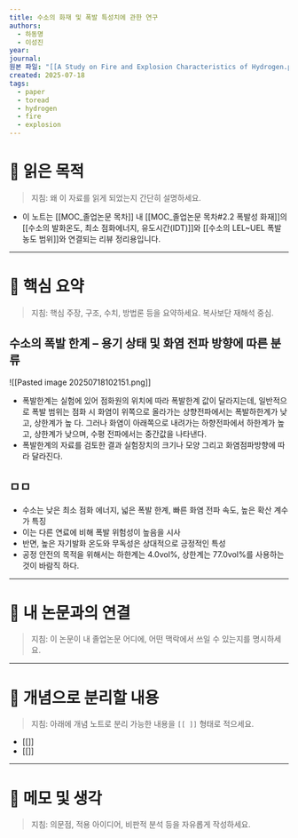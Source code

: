 ```yaml
---
title: 수소의 화재 및 폭발 특성치에 관한 연구
authors:
  - 하동명
  - 이성진
year: 
journal: 
원본 파일: "[[A Study on Fire and Explosion Characteristics of Hydrogen.pdf]]"
created: 2025-07-18
tags:
  - paper
  - toread
  - hydrogen
  - fire
  - explosion
---
```

# 🎯 읽은 목적  
> 지침: 왜 이 자료를 읽게 되었는지 간단히 설명하세요.
- 이 노트는 [[MOC_졸업논문 목차]] 내 [[MOC_졸업논문 목차#2.2 폭발성 화재]]의 [[수소의 발화온도, 최소 점화에너지, 유도시간(IDT)]]와 [[수소의 LEL~UEL 폭발 농도 범위]]와 연결되는 리뷰 정리용입니다. 
---

# 🧩 핵심 요약  
> 지침: 핵심 주장, 구조, 수치, 방법론 등을 요약하세요. 복사보단 재해석 중심.

## 수소의 폭발 한계 – 용기 상태 및 화염 전파 방향에 따른 분류

![[Pasted image 20250718102151.png]]
- 폭발한계는 실험에 있어 점화원의 위치에 따라 폭발한계 값이 달라지는데, 일반적으로 폭발 범위는 점화 시 화염이 위쪽으로 올라가는 상향전파에서는 폭발하한계가 낮고, 상한계가 높 다. 그러나 화염이 아래쪽으로 내려가는 하향전파에서 하한계가 높고, 상한계가 낮으며, 수평 전파에서는 중간값을 나타낸다.
- 폭발한계의 자료를 검토한 결과 실험장치의 크기나 모양 그리고 화염점파방향에 따라 달라진다.


## ㅁㅁ
- 수소는 낮은 최소 점화 에너지, 넓은 폭발 한계, 빠른 화염 전파 속도, 높은 확산 계수가 특징
- 이는 다른 연료에 비해 폭발 위험성이 높음을 시사
- 반면, 높은 자기발화 온도와 무독성은 상대적으로 긍정적인 특성
- 공정 안전의 목적을 위해서는 하한계는 4.0vol%, 상한계는 77.0vol%를 사용하는 것이 바람직 하다.
---

# 🧠 내 논문과의 연결  
> 지침: 이 논문이 내 졸업논문 어디에, 어떤 맥락에서 쓰일 수 있는지를 명시하세요.

---

# 🧩 개념으로 분리할 내용  
> 지침: 아래에 개념 노트로 분리 가능한 내용을 `[[ ]]` 형태로 적으세요.

- [[]]
- [[]]

---

# 💬 메모 및 생각  
> 지침: 의문점, 적용 아이디어, 비판적 분석 등을 자유롭게 작성하세요.
